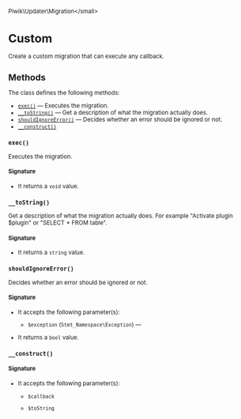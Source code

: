 <small>Piwik\Updater\Migration\</small>

Custom
======

Create a custom migration that can execute any callback.

Methods
-------

The class defines the following methods:

- [`exec()`](#exec) &mdash; Executes the migration.
- [`__toString()`](#__tostring) &mdash; Get a description of what the migration actually does.
- [`shouldIgnoreError()`](#shouldignoreerror) &mdash; Decides whether an error should be ignored or not.
- [`__construct()`](#__construct)

<a name="exec" id="exec"></a>
<a name="exec" id="exec"></a>
### `exec()`

Executes the migration.

#### Signature

- It returns a `void` value.

<a name="__tostring" id="__tostring"></a>
<a name="__toString" id="__toString"></a>
### `__toString()`

Get a description of what the migration actually does. For example "Activate plugin $plugin" or
"SELECT * FROM table".

#### Signature

- It returns a `string` value.

<a name="shouldignoreerror" id="shouldignoreerror"></a>
<a name="shouldIgnoreError" id="shouldIgnoreError"></a>
### `shouldIgnoreError()`

Decides whether an error should be ignored or not.

#### Signature

-  It accepts the following parameter(s):
    - `$exception` (`Stmt_Namespace\Exception`) &mdash;
      
- It returns a `bool` value.

<a name="__construct" id="__construct"></a>
<a name="__construct" id="__construct"></a>
### `__construct()`

#### Signature

-  It accepts the following parameter(s):
    - `$callback`
      
    - `$toString`
      

